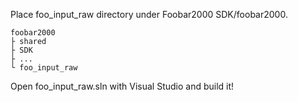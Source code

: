 Place foo_input_raw directory under Foobar2000 SDK/foobar2000.

```
foobar2000
├ shared
├ SDK
├ ...
└ foo_input_raw
```

Open foo_input_raw.sln with Visual Studio and build it!
